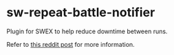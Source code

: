 # sw-repeat-battle-notifier
Plugin for SWEX to help reduce downtime between runs.

Refer to [this reddit post](https://www.reddit.com/r/summonerswar/comments/zc0x7j/repeat_battle_notification_swex_plugin/) for more information.
